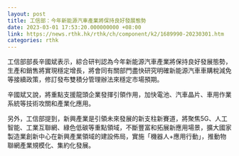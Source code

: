 ```yaml
---
layout: post
title: 工信部：今年新能源汽車產業將保持良好發展態勢
date: 2023-03-01 17:53:20.000000000 +08:00
link: https://news.rthk.hk/rthk/ch/component/k2/1689990-20230301.htm
categories: rthk
---
```


工信部部長辛國斌表示，綜合研判認為今年新能源汽車產業將保持良好發展態勢，生產和銷售將實現穩定增長，將會同有關部門盡快研究明確新能源汽車車購稅減免等接續政策，修訂發布雙積分管理辦法來穩定市場預期。

辛國斌又說，將重點支援龍頭企業發揮引領作用，加快電池、汽車晶片、車用作業系統等技術攻關和產業化應用。

另外，工信部提到，新興產業是引領未來發展的新支柱新賽道，將聚焦5G、人工智能、工業互聯網、綠色低碳等重點領域，不斷豐富和拓展新應用場景，擴大國家製造業創新中心在新興產業領域的建設佈局，實施「機器人+應用行動」，推動物聯網產業規模化、集約化發展。
